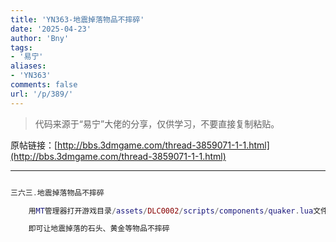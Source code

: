 ```yaml
---
title: 'YN363-地震掉落物品不摔碎'
date: '2025-04-23'
author: 'Bny'
tags:
- '易宁'
aliases:
- 'YN363'
comments: false
url: '/p/389/'
---
```


> 代码来源于“易宁”大佬的分享，仅供学习，不要直接复制粘贴。

原帖链接：[http://bbs.3dmgame.com/thread-3859071-1-1.html](http://bbs.3dmgame.com/thread-3859071-1-1.html)

---

```lua  

三六三.地震掉落物品不摔碎

	用MT管理器打开游戏目录/assets/DLC0002/scripts/components/quaker.lua文件，将inst:Remove()替换为--inst:Remove()

	即可让地震掉落的石头、黄金等物品不摔碎

```  

